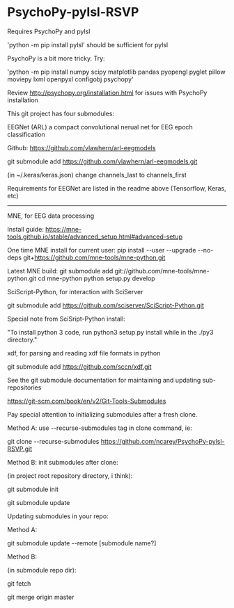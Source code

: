 # PsychoPy-pylsl-RSVP

Requires PsychoPy and pylsl

'python -m pip install pylsl' should be sufficient for pylsl

PsychoPy is a bit more tricky. Try:

'python -m pip install numpy scipy matplotlib pandas pyopengl pyglet pillow moviepy lxml openpyxl configobj psychopy'

Review http://psychopy.org/installation.html for issues with PsychoPy installation


This git project has four submodules:

EEGNet (ARL) a compact convolutional nerual net for EEG epoch classification 

Github: https://github.com/vlawhern/arl-eegmodels
    
git submodule add https://github.com/vlawhern/arl-eegmodels.git

(in ~/.keras/keras.json) change channels_last to channels_first

Requirements for EEGNet are listed in the readme above (Tensorflow, Keras, etc)

--------------------

MNE, for EEG data processing

Install guide:  https://mne-tools.github.io/stable/advanced_setup.html#advanced-setup

One time MNE install for current user: 
pip install --user --upgrade --no-deps git+https://github.com/mne-tools/mne-python.git

Latest MNE build:
git submodule add git://github.com/mne-tools/mne-python.git
cd mne-python
python setup.py develop


SciScript-Python, for interaction with SciServer

git submodule add https://github.com/sciserver/SciScript-Python.git

Special note from SciSript-Python install: 

"To install python 3 code, run python3 setup.py install while in the ./py3 directory."


xdf, for parsing and reading xdf file formats in python

git submodule add https://github.com/sccn/xdf.git


See the git submodule documentation for maintaining and updating sub-repositories 

https://git-scm.com/book/en/v2/Git-Tools-Submodules

Pay special attention to initializing submodules after a fresh clone.

Method A: use --recurse-submodules tag in clone command, ie:

git clone --recurse-submodules https://github.com/ncarey/PsychoPy-pylsl-RSVP.git

Method B: init submodules after clone:

(in project root repository directory, i think):

git submodule init

git submodule update

Updating submodules in your repo:

Method A:

git submodule update --remote [submodule name?]

Method B:

(in submodule repo dir):

git fetch

git merge origin master

